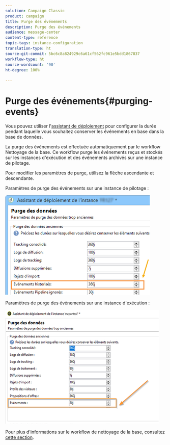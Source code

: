 ```yaml
---
solution: Campaign Classic
product: campaign
title: Purge des événements
description: Purge des événements
audience: message-center
content-type: reference
topic-tags: instance-configuration
translation-type: ht
source-git-commit: 5bc6c8a824929c6a61cf562fc961e5bdd1867837
workflow-type: ht
source-wordcount: '90'
ht-degree: 100%

---
```



# Purge des événements{#purging-events}

Vous pouvez utiliser l&#39;[assistant de déploiement](../../production/using/database-cleanup-workflow.md#deployment-wizard) pour configurer la durée pendant laquelle vous souhaitez conserver les événements en base dans la base de données.

La purge des événements est effectuée automatiquement par le workflow [](../../production/using/database-cleanup-workflow.md)Nettoyage de la base. Ce workflow purge les événements reçus et stockés sur les instances d&#39;exécution et des événements archivés sur une instance de pilotage.

Pour modifier les paramètres de purge, utilisez la flèche ascendante et descendante.

Paramètres de purge des événements sur une instance de pilotage :

![](assets/messagecenter_delete_events_001.png)

Paramètres de purge des événements sur une instance d&#39;exécution :

![](assets/messagecenter_delete_events_002.png)

Pour plus d&#39;informations sur le workflow de nettoyage de la base, consultez [cette section](../../production/using/database-cleanup-workflow.md).
